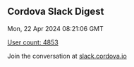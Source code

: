 ## Cordova Slack Digest
Mon, 22 Apr 2024 08:21:06 GMT

[User count: 4853](https://cordova.slack.com/)


Join the conversation at [slack.cordova.io](http://slack.cordova.io/)
